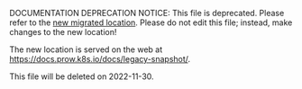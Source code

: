 DOCUMENTATION DEPRECATION NOTICE: This file is deprecated. Please refer to the
[new migrated
location](https://github.com/kubernetes-sigs/prow/tree/main/site/content/en/docs/Legacy%20Snapshot/prow/cmd/config-bootstrapper/README.md).
Please do not edit this file; instead, make changes to the new location!

The new location is served on the web at
https://docs.prow.k8s.io/docs/legacy-snapshot/.

This file will be deleted on 2022-11-30.

